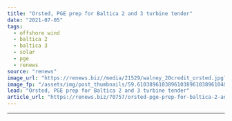 ```yaml
---
title: "Orsted, PGE prep for Baltica 2 and 3 turbine tender"
date: "2021-07-05"
tags: 
  - offshore wind
  - baltica 2
  - baltica 3
  - solar
  - pge
  - renews
source: "renews"
image_url: "https://renews.biz//media/21529/walney_20credit_orsted.jpg?mode=crop&width=770&heightratio=0.6103896103896103896103896104&slimmage=true"
image_fp: "/assets/img/post_thumbnails/59.6103896103896103896103896104&slimmage=true"
lead: "Orsted, PGE prep for Baltica 2 and 3 turbine tender"
article_url: "https://renews.biz/70757/orsted-pge-prep-for-baltica-2-and-3-turbine-tender/"
---
```


---
